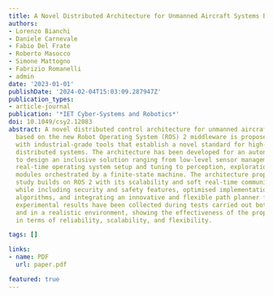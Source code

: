 ```yaml
---
title: A Novel Distributed Architecture for Unmanned Aircraft Systems Based on Robot Operating System 2
authors:
- Lorenzo Bianchi
- Daniele Carnevale
- Fabio Del Frate
- Roberto Masocco
- Simone Mattogno
- Fabrizio Romanelli
- admin
date: '2023-01-01'
publishDate: '2024-02-04T15:03:09.287947Z'
publication_types:
- article-journal
publication: '*IET Cyber-Systems and Robotics*'
doi: 10.1049/csy2.12083
abstract: A novel distributed control architecture for unmanned aircraft system (UASs)
  based on the new Robot Operating System (ROS) 2 middleware is proposed, endowed
  with industrial-grade tools that establish a novel standard for high-reliability
  distributed systems. The architecture has been developed for an autonomous quadcopter
  to design an inclusive solution ranging from low-level sensor management and soft
  real-time operating system setup and tuning to perception, exploration, and navigation
  modules orchestrated by a finite-state machine. The architecture proposed in this
  study builds on ROS 2 with its scalability and soft real-time communication functionalities,
  while including security and safety features, optimised implementations of localisation
  algorithms, and integrating an innovative and flexible path planner for UASs. Finally,
  experimental results have been collected during tests carried out both in the laboratory
  and in a realistic environment, showing the effectiveness of the proposed architecture
  in terms of reliability, scalability, and flexibility.

tags: []

links:
- name: PDF
  url: paper.pdf

featured: true
---
```


